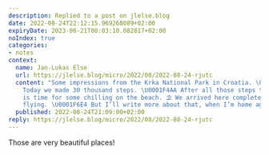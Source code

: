 ```yaml
---
description: Replied to a post on jlelse.blog
date: 2022-08-24T22:12:15.969268089+02:00
expiryDate: 2023-06-21T08:03:10.082817+02:00
noIndex: true
categories:
- notes
context:
  name: Jan-Lukas Else
  url: https://jlelse.blog/micro/2022/08/2022-08-24-rjutc
  content: "Some impressions from the Krka National Park in Croatia. \U0001F1ED\U0001F1F7
    Today we made 30 thousand steps. \U0001F4AA After all those steps today, tomorrow
    is time for some chilling on the beach. ⛱️ We arrived here completely without
    flying. \U0001F6E4️ But I’ll write more about that, when I’m home again…"
  published: 2022-08-24T21:09:00+02:00
reply: https://jlelse.blog/micro/2022/08/2022-08-24-rjutc
---
```


Those are very beautiful places!
